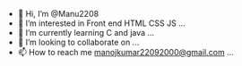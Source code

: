 - 👋 Hi, I’m @Manu2208
- 👀 I’m interested in Front end HTML CSS JS ...
- 🌱 I’m currently learning C and java ...
- 💞️ I’m looking to collaborate on ...
- 📫 How to reach me manojkumar22092000@gmail.com ...

<!---
Manu2208/Manu2208 is a ✨ special ✨ repository because its `README.md` (this file) appears on your GitHub profile.
You can click the Preview link to take a look at your changes.
--->

